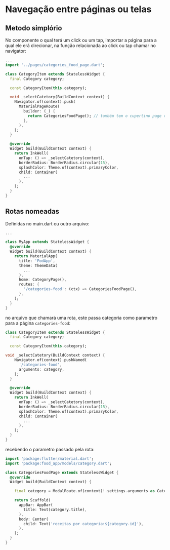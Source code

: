 # Navegação entre páginas ou telas

## Metodo simplório
No componente o qual terá um click ou um tap, importar a página para a qual ele erá direcionar, na função relacionada ao click ou tap chamar no navigator:

```dart
...
import '../pages/categories_food_page.dart';

class CategoryItem extends StatelessWidget {
  final Category category;

  const CategoryItem(this.category);

  void _selectCatetory(BuildContext context) {
    Navigator.of(context).push(
      MaterialPageRoute(
        builder: (_) {
          return CategoriesFoodPage(); // também tem o cupertino page router
        },
      ),
    );
  }

  @override
  Widget build(BuildContext context) {
    return InkWell(
      onTap: () => _selectCatetory(context),
      borderRadius: BorderRadius.circular(15),
      splashColor: Theme.of(context).primaryColor,
      child: Container(
        ...
      ),
    );
  }
}

```

## Rotas nomeadas
Definidas no main.dart ou outro arquivo:
```dart
...

class MyApp extends StatelessWidget {
  @override
  Widget build(BuildContext context) {
    return MaterialApp(
      title: 'FodApp',
      theme: ThemeData(
        ...
      ),
      home: CategoryPage(),
      routes: {
        '/categories-food': (ctx) => CategoriesFoodPage(),
      },
    );
  }
}

```
no arquivo que chamará uma rota, este passa categoria como parametro para a página `categories-food`:

```dart
class CategoryItem extends StatelessWidget {
  final Category category;

  const CategoryItem(this.category);

void _selectCatetory(BuildContext context) {
    Navigator.of(context).pushNamed(
      '/categories-food',
      arguments: category,
    );
  }

  @override
  Widget build(BuildContext context) {
    return InkWell(
      onTap: () => _selectCatetory(context),
      borderRadius: BorderRadius.circular(15),
      splashColor: Theme.of(context).primaryColor,
      child: Container(
        ...
      ),
    );
  }
}
```
recebendo o parametro passado pela rota:

```dart
import 'package:flutter/material.dart';
import 'package:food_app/models/category.dart';

class CategoriesFoodPage extends StatelessWidget {
  @override
  Widget build(BuildContext context) {

    final category = ModalRoute.of(context)!.settings.arguments as Category;//recebendo da rota

    return Scaffold(
      appBar: AppBar(
        title: Text(category.title),
      ),
      body: Center(
        child: Text('receitas por categoria:${category.id}'),
      ),
    );
  }
}

```